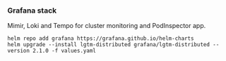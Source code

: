 ### Grafana stack
Mimir, Loki and Tempo for cluster monitoring and PodInspector app.

```
helm repo add grafana https://grafana.github.io/helm-charts
helm upgrade --install lgtm-distributed grafana/lgtm-distributed --version 2.1.0 -f values.yaml
```